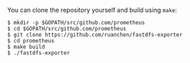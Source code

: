 You can clone the repository yourself and build using `make`:

```
$ mkdir -p $GOPATH/src/github.com/prometheus
$ cd $GOPATH/src/github.com/prometheus
$ git clone https://github.com/ruanchen/fastdfs-exporter
$ cd prometheus
$ make build
$ ./fastdfs-exporter
```

